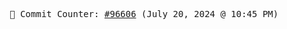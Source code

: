 <p align="center">
    <samp>
        📮 Commit Counter: <a href="https://github.com/Javascript-void0/Javascript-void0/commits/main">#96606</a> (July 20, 2024 @ 10:45 PM)
    </samp>
</p>